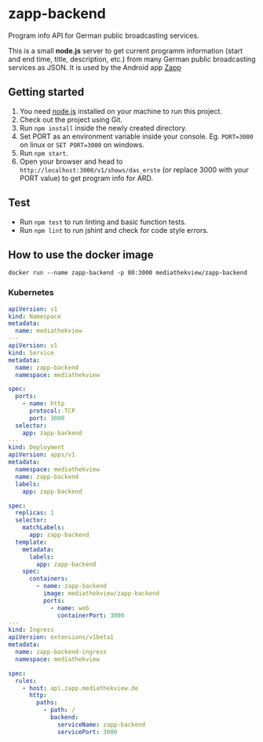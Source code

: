 # zapp-backend

Program info API for German public broadcasting services.

This is a small **node.js** server to get current programm information (start and end time, title, description, etc.) from many German public broadcasting services as JSON. It is used by the Android app [Zapp](https://github.com/cemrich/zapp)


## Getting started

1. You need [node.js](http://nodejs.org/) installed on your machine to run this project.
1. Check out the project using Git.
1. Run `npm install` inside the newly created directory.
1. Set PORT as an environment variable inside your console. Eg. `PORT=3000` on linux or `SET PORT=3000` on windows.
1. Run `npm start`.
1. Open your browser and head to `http://localhost:3000/v1/shows/das_erste` (or replace 3000 with your PORT value) to get program info for ARD.

## Test

- Run `npm test` to run linting and basic function tests.
- Run `npm lint` to run jshint and check for code style errors.

## How to use the docker image

`docker run --name zapp-backend -p 80:3000 mediathekview/zapp-backend`

### Kubernetes

```yaml
apiVersion: v1
kind: Namespace
metadata:
  name: mediathekview
---
apiVersion: v1
kind: Service
metadata:
  name: zapp-backend
  namespace: mediathekview

spec:
  ports:
    - name: http
      protocol: TCP
      port: 3000
  selector:
    app: zapp-backend
---
kind: Deployment
apiVersion: apps/v1
metadata:
  namespace: mediathekview
  name: zapp-backend
  labels:
    app: zapp-backend

spec:
  replicas: 1
  selector:
    matchLabels:
      app: zapp-backend
  template:
    metadata:
      labels:
        app: zapp-backend
    spec:
      containers:
        - name: zapp-backend
          image: mediathekview/zapp-backend
          ports:
            - name: web
              containerPort: 3000
---
kind: Ingress
apiVersion: extensions/v1beta1
metadata:
  name: zapp-backend-ingress
  namespace: mediathekview

spec:
  rules:
    - host: api.zapp.mediathekview.de
      http:
        paths:
          - path: /
            backend:
              serviceName: zapp-backend
              servicePort: 3000
```

